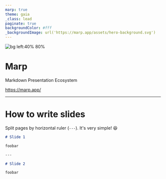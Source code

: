 ```yaml
---
marp: true
theme: gaia
_class: lead
paginate: true
backgroundColor: #fff
_backgroundImage: url('https://marp.app/assets/hero-background.svg')
---
```


<style>
  :root {
    --color-highlight: red
  }
</style>

![bg left:40% 80%](https://marp.app/assets/marp.svg)

# **Marp**

Markdown Presentation Ecosystem

https://marp.app/
___

# How to write slides

Split pages by horizontal ruler (`---`). It's very simple! :satisfied:

```markdown
# Slide 1

foobar

---

# Slide 2

foobar
```
